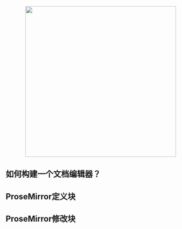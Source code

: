 
<div align="center">
    <img width="400" src="https://st0.dancf.com/csc/1681/configs/system/20210512-113204-374b.svg">
</div>

## 如何构建一个文档编辑器？





## ProseMirror定义块



## ProseMirror修改块





